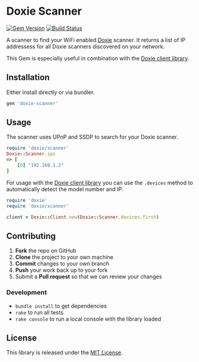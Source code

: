 # Doxie Scanner

[![Gem Version](https://badge.fury.io/rb/doxie-scanner.svg)](https://badge.fury.io/rb/doxie-scanner) [![Build Status](https://travis-ci.org/cbetta/doxie-scanner.svg?branch=master)](https://travis-ci.org/cbetta/doxie-scanner)

A scanner to find your WiFi enabled [Doxie](http://getdoxie.com) scanner. It returns a list of IP addressess for all Doxie scanners discovered on your network. 

This Gem is especially useful in combination with the [Doxie client library](https://github.com/cbetta/doxie).

## Installation

Either install directly or via bundler.

```rb
gem 'doxie-scanner'
```

## Usage

The scanner uses UPnP and SSDP to search for your Doxie scanner.

```rb
require 'doxie/scanner'
Doxie::Scanner.ips
=> [
    [0] "192.168.1.2"
]
```

For usage with the [Doxie client library](https://github.com/cbetta/doxie) you can use the `.devices` method to automatically detect the model number and IP.

```rb
require 'doxie'
require 'doxie/scanner'

client = Doxie::Client.new(Doxie::Scanner.devices.first)
```

## Contributing

 1. **Fork** the repo on GitHub
 2. **Clone** the project to your own machine
 3. **Commit** changes to your own branch
 4. **Push** your work back up to your fork
 5. Submit a **Pull request** so that we can review your changes

### Development

* `bundle install` to get dependencies
* `rake` to run all tests
* `rake console` to run a local console with the library loaded

## License

This library is released under the [MIT License](LICENSE).
